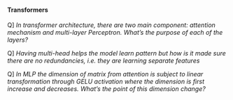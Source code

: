 #### Transformers
Q] *In transformer architecture, there are two main component: attention mechanism and multi-layer Perceptron. What’s the purpose of each of the layers?*


Q] *Having multi-head helps the model learn pattern but how is it made sure there are no redundancies, i.e. they are learning separate features*


Q] *In MLP the dimension of matrix from attention is subject to linear transformation through GELU activation where the dimension is first increase and decreases. What’s the point of this dimension change?*
